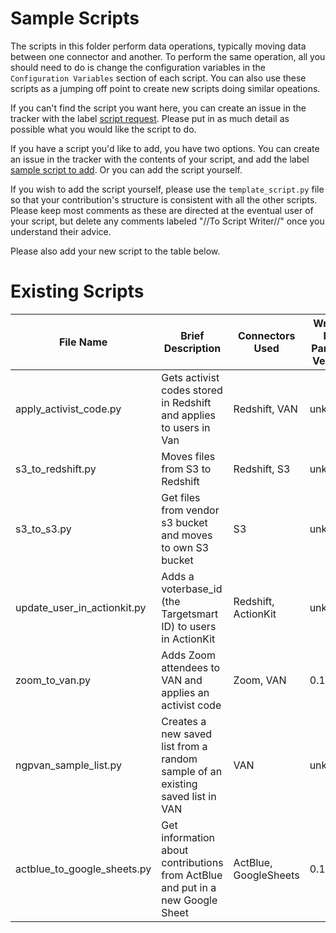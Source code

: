 # Sample Scripts

The scripts in this folder perform data operations, typically moving data between one connector and another. To perform the same operation, all you should need to do is change the configuration variables in the `Configuration Variables` section of each script. You can also use these scripts as a jumping off point to create new scripts doing similar opeations.

If you can't find the script you want here, you can create an issue in the tracker with the label [script request](https://github.com/move-coop/parsons/labels/script%20request). Please put in as much detail as possible what you would like the script to do.

If you have a script you'd like to add, you have two options. You can create an issue in the tracker with the contents of your script, and add the label [sample script to add](https://github.com/move-coop/parsons/labels/script%20to%20add). Or you can add the script yourself.

If you wish to add the script yourself, please use the `template_script.py` file so that your contribution's structure is consistent with all the other scripts. Please keep most comments as these are directed at the eventual user of your script, but delete any comments labeled "//To Script Writer//" once you understand their advice.

Please also add your new script to the table below.

# Existing Scripts

| File Name                   | Brief Description                                                              | Connectors Used       | Written For Parsons Version |
| --------------------------- | ------------------------------------------------------------------------------ | --------------------- | --------------------------- |
| apply_activist_code.py      | Gets activist codes stored in Redshift and applies to users in Van             | Redshift, VAN         | unknown                     |
| s3_to_redshift.py           | Moves files from S3 to Redshift                                                | Redshift, S3          | unknown                     |
| s3_to_s3.py                 | Get files from vendor s3 bucket and moves to own S3 bucket                     | S3                    | unknown                     |
| update_user_in_actionkit.py | Adds a voterbase_id (the Targetsmart ID) to users in ActionKit                 | Redshift, ActionKit   | unknown                     |
| zoom_to_van.py              | Adds Zoom attendees to VAN and applies an activist code                        | Zoom, VAN             | 0.15.0                      |
| ngpvan_sample_list.py       | Creates a new saved list from a random sample of an existing saved list in VAN | VAN                   | unknown                     |
| actblue_to_google_sheets.py | Get information about contributions from ActBlue and put in a new Google Sheet | ActBlue, GoogleSheets | 0.18.0                      |
